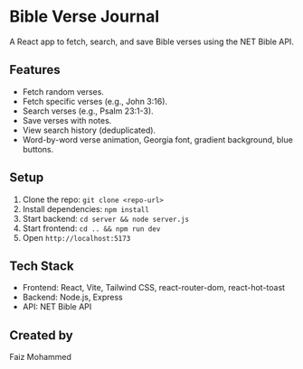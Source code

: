 # Bible Verse Journal

A React app to fetch, search, and save Bible verses using the NET Bible API.

## Features
- Fetch random verses.
- Fetch specific verses (e.g., John 3:16).
- Search verses (e.g., Psalm 23:1-3).
- Save verses with notes.
- View search history (deduplicated).
- Word-by-word verse animation, Georgia font, gradient background, blue buttons.

## Setup
1. Clone the repo: `git clone <repo-url>`
2. Install dependencies: `npm install`
3. Start backend: `cd server && node server.js`
4. Start frontend: `cd .. && npm run dev`
5. Open `http://localhost:5173`

## Tech Stack
- Frontend: React, Vite, Tailwind CSS, react-router-dom, react-hot-toast
- Backend: Node.js, Express
- API: NET Bible API<a href="https://labs.bible.org/api/" target="_blank" rel="noopener noreferrer nofollow"></a>

## Created by
Faiz Mohammed
